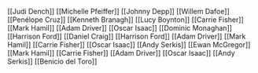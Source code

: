 [[Judi Dench]]
[[Michelle Pfeiffer]]
[[Johnny Depp]]
[[Willem Dafoe]]
[[Penélope Cruz]]
[[Kenneth Branagh]]
[[Lucy Boynton]]
[[Carrie Fisher]]
[[Mark Hamil]]
[[Adam Driver]]
[[Oscar Isaac]]
[[Dominic Monaghan]]
[[Harrison Ford]]
[[Daniel Craig]]
[[Harrison Ford]]
[[Adam Driver]]
[[Mark Hamil]]
[[Carrie Fisher]]
[[Oscar Isaac]]
[[Andy Serkis]]
[[Ewan McGregor]]
[[Mark Hamil]]
[[Carrie Fisher]]
[[Adam Driver]]
[[Oscar Isaac]]
[[Andy Serkis]]
[[Benicio del Toro]]
